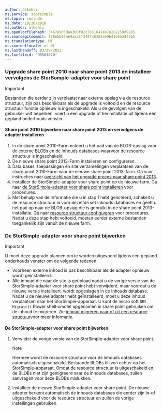 ```yaml
---
author: alkohli
ms.service: storsimple
ms.topic: include
ms.date: 10/26/2018
ms.author: alkohli
ms.openlocfilehash: 3467a5d5daa300f82c7b81641ab7e262259d9285
ms.sourcegitcommit: f28ebb95ae9aaaff3f87d8388a09b41e0b3445b5
ms.translationtype: MT
ms.contentlocale: nl-NL
ms.lasthandoff: 03/29/2021
ms.locfileid: "95563870"
---
```

### <a name="upgrade-sharepoint-2010-to-sharepoint-2013-and-then-install-the-storsomple-adapter-for-sharepoint"></a>Upgrade share point 2010 naar share point 2013 en installeer vervolgens de StorSomple-adapter voor share point
> [!IMPORTANT]
> Bestanden die eerder zijn verplaatst naar externe opslag via de resource structuur, zijn pas beschikbaar als de upgrade is voltooid en de resource structuur functie opnieuw is ingeschakeld. Als u de gevolgen van de gebruiker wilt beperken, voert u een upgrade of herinstallatie uit tijdens een gepland onderhouds venster.
> 
> 

#### <a name="to-upgrade-sharepoint-2010-to-sharepoint-2013-and-then-install-the-adapter"></a>Share point 2010 bijwerken naar share point 2013 en vervolgens de adapter installeren
1. In de share point 2010-Farm noteert u het pad van de BLOB-opslag voor de externe BLOBs en de inhouds databases waarvoor de resource structuur is ingeschakeld. 
2. De nieuwe share point 2013-Farm installeren en configureren. 
3. Data bases, toepassingen en site verzamelingen verplaatsen van de share point 2010-Farm naar de nieuwe share point 2013-farm. Ga voor instructies naar [overzicht van het upgrade proces naar share point 2013](/SharePoint/upgrade-and-update/overview-of-the-upgrade-process).
4. Installeer de StorSimple-adapter voor share point op de nieuwe farm. Ga naar [de StorSimple-adapter voor share point installeren](#install-the-storsimple-adapter-for-sharepoint) voor procedures.
5. Met behulp van de informatie die u in stap 1 hebt genoteerd, schakelt u de resource structuur in voor dezelfde set inhouds databases en geeft u het pad op naar de BLOB-opslag die is gebruikt in de share point 2010-installatie. Ga naar [resource structuur configureren](#configure-rbs) voor procedures. Nadat u deze stap hebt voltooid, moeten eerder externe bestanden toegankelijk zijn vanuit de nieuwe farm. 

### <a name="upgrade-the-storsimple-adapter-for-sharepoint"></a>De StorSimple-adapter voor share point bijwerken
> [!IMPORTANT]
> U moet deze upgrade plannen om te worden uitgevoerd tijdens een gepland onderhouds venster om de volgende redenen:
> 
> * Voorheen externe inhoud is pas beschikbaar als de adapter opnieuw wordt geïnstalleerd.
> * Alle inhoud die naar de site is geüpload nadat u de vorige versie van de StorSimple-adapter voor share point hebt verwijderd, maar voordat u de nieuwe versie installeert, wordt opgeslagen in de inhouds database. Nadat u de nieuwe adapter hebt geïnstalleerd, moet u deze inhoud verplaatsen naar het StorSimple-apparaat. U kunt de micro soft `RBS Migrate()` Power shell-cmdlet opgenomen in share point gebruiken om de inhoud te migreren. Zie [inhoud migreren naar of uit een resource structuur](/previous-versions/office/sharepoint-foundation-2010/ff628255(v=office.14))voor meer informatie. 
> 
> 

#### <a name="to-upgrade-the-storsimple-adapter-for-sharepoint"></a>De StorSimple-adapter voor share point bijwerken
1. Verwijder de vorige versie van de StorSimple-adapter voor share point.
   
   > [!NOTE]
   > Hiermee wordt de resource structuur voor de inhouds databases automatisch uitgeschakeld. Bestaande BLOBs blijven echter op het StorSimple-apparaat. Omdat de resource structuur is uitgeschakeld en de BLOBs niet zijn gemigreerd naar de inhouds databases, zullen aanvragen voor deze BLOBs mislukken. 
   > 
   > 
2. Installeer de nieuwe StorSimple-adapter voor share point. De nieuwe adapter herkent automatisch de inhouds databases die eerder zijn in-of uitgeschakeld voor de resource structuur en zullen de vorige instellingen gebruiken.